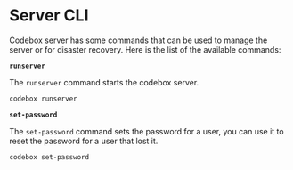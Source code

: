 # Server CLI
Codebox server has some commands that can be used to manage the server or for disaster recovery. Here is the list of the available commands:

**`runserver`**

The `runserver` command starts the codebox server.

```bash
codebox runserver
```

**`set-password`**

The `set-password` command sets the password for a user, you can use it to reset the password for a user that lost it.

```bash
codebox set-password
```
